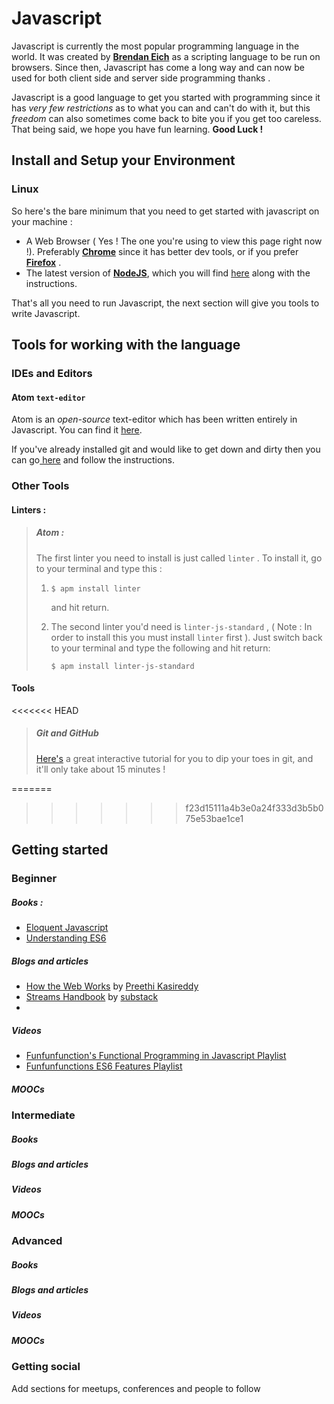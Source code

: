 # Javascript

Javascript is currently the most popular programming language in the world. It was created by [**Brendan Eich**](https://brendaneich.com/) as a scripting language to be run on browsers. Since then, Javascript has come a long way and can now be used for both client side and server side programming thanks . 

Javascript is a good language to get you started with programming since it has _very few restrictions_ as to what you can and can't do with it, but this _freedom_ can also sometimes come back to bite you if you get too careless. That being said, we hope you have fun learning. **Good Luck !**   

## Install and Setup your Environment

### Linux 

So here's the bare minimum that you need to get started with javascript on your machine : 

* A Web Browser ( Yes ! The one you're using to view this page right now !). Preferably [**Chrome**](https://www.google.com/chrome/browser/desktop/index.html#) since it has better dev tools, or if you prefer [**Firefox**](https://www.mozilla.org/en-US/firefox/new/) .
* The latest version of [**NodeJS**](https://nodejs.org), which you will find [here](https://nodejs.org/en/download/package-manager/#debian-and-ubuntu-based-linux-distributions) along with the instructions.

That's all you need to run Javascript, the next section will give you tools to write Javascript.

## Tools for working with the language

### IDEs and Editors

#### Atom `text-editor`

Atom is an _open-source_ text-editor which has been written entirely in Javascript. You can find it [here](https://atom.io/download/deb).

If you've already installed git and would like to get down and dirty then you can go[ here](https://github.com/atom/atom/blob/master/docs/build-instructions/linux.md) and follow the instructions. 

### Other Tools

#### Linters :

> ##### Atom : 
>
>  The first linter you need to install is just called `linter` . To install it, go to your terminal and type this :
>
> 1. ``````
>    $ apm install linter
>    ``````
>
>    and hit return.
>
> 2. The second linter you'd need is `linter-js-standard` , ( Note : In order to install this you must install `linter` first ). Just switch back to your terminal and type the following and hit return: 
>
>    ``````
>    $ apm install linter-js-standard
>    ``````



#### Tools 

<<<<<<< HEAD
> ##### Git and GitHub 
>
> [Here's](https://try.github.io/levels/1/challenges/1) a great interactive tutorial for you to dip your toes in git, and it'll only take about 15 minutes ! 
>
> 
=======
>  
>>>>>>> f23d15111a4b3e0a24f333d3b5b075e53bae1ce1

## Getting started

### Beginner

##### Books :

* [Eloquent Javascript](http://eloquentjavascript.net)
* [Understanding ES6](https://leanpub.com/understandinges6/read)

##### Blogs and articles

* [How the Web Works](https://medium.freecodecamp.com/how-the-web-works-a-primer-for-newcomers-to-web-development-or-anyone-really-b4584e63585c#.ss4i44o80) by [Preethi Kasireddy](https://github.com/iam-peekay)
* [Streams Handbook](https://github.com/substack/stream-handbook) by [substack](https://github.com/substack)
* ​

##### Videos

* [Funfunfunction's Functional Programming in Javascript Playlist](https://www.youtube.com/playlist?list=PL0zVEGEvSaeEd9hlmCXrk5yUyqUag-n84)
* [Funfunfunctions ES6 Features Playlist](https://www.youtube.com/playlist?list=PL0zVEGEvSaeHJppaRLrqjeTPnCH6vw-sm)

##### MOOCs

### Intermediate

##### Books

##### Blogs and articles

##### Videos

##### MOOCs

### Advanced

##### Books

##### Blogs and articles

##### Videos

##### MOOCs

### Getting social

Add sections for meetups, conferences and people to follow
